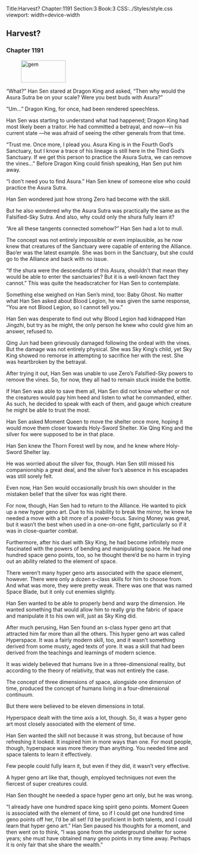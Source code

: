 Title:Harvest? 
Chapter:1191 
Section:3 
Book:3 
CSS:../Styles/style.css 
viewport: width=device-width
  
## Harvest?
### Chapter 1191
  
<figure>
	<img src="../Images/gem.gif" alt="gem" id="gem" width="120" height="60" />
</figure>
  

  
“What?” Han Sen stared at Dragon King and asked, “Then why would the Asura Sutra be on your scale? Were you best buds with Asura?”

“Um…” Dragon King, for once, had been rendered speechless.

Han Sen was starting to understand what had happened; Dragon King had most likely been a traitor. He had committed a betrayal, and now—in his current state —he was afraid of seeing the other generals from that time.

“Trust me. Once more, I plead you. Asura King is in the Fourth God’s Sanctuary, but I know a trace of his lineage is still here in the Third God’s Sanctuary. If we get this person to practice the Asura Sutra, we can remove the vines…” Before Dragon King could finish speaking, Han Sen put him away.

“I don’t need you to find Asura.” Han Sen knew of someone else who could practice the Asura Sutra.

Han Sen wondered just how strong Zero had become with the skill.

But he also wondered why the Asura Sutra was practically the same as the Falsified-Sky Sutra. And also, why could only the shura fully learn it?

“Are all these tangents connected somehow?” Han Sen had a lot to mull.

The concept was not entirely impossible or even implausible, as he now knew that creatures of the Sanctuary were capable of entering the Alliance. Bao’er was the latest example. She was born in the Sanctuary, but she could go to the Alliance and back with no issue.

“If the shura were the descendants of this Asura, shouldn’t that mean they would be able to enter the sanctuaries? But it is a well-known fact they cannot.” This was quite the headscratcher for Han Sen to contemplate.

Something else weighed on Han Sen’s mind, too: Baby Ghost. No matter what Han Sen asked about Blood Legion, he was given the same response, “You are not Blood Legion, so I cannot tell you.”

Han Sen was desperate to find out why Blood Legion had kidnapped Han Jingzhi, but try as he might, the only person he knew who could give him an answer, refused to.

Qing Jun had been grievously damaged following the ordeal with the vines. But the damage was not entirely physical. She was Sky King’s child, yet Sky King showed no remorse in attempting to sacrifice her with the rest. She was heartbroken by the betrayal.

After trying it out, Han Sen was unable to use Zero’s Falsified-Sky powers to remove the vines. So, for now, they all had to remain stuck inside the bottle.

If Han Sen was able to save them all, Han Sen did not know whether or not the creatures would pay him heed and listen to what he commanded, either. As such, he decided to speak with each of them, and gauge which creature he might be able to trust the most.

Han Sen asked Moment Queen to move the shelter once more, hoping it would move them closer towards Holy-Sword Shelter. Xie Qing King and the silver fox were supposed to be in that place.

Han Sen knew the Thorn Forest well by now, and he knew where Holy-Sword Shelter lay.

He was worried about the silver fox, though. Han Sen still missed his companionship a great deal, and the silver fox’s absence in his escapades was still sorely felt.

Even now, Han Sen would occasionally brush his own shoulder in the mistaken belief that the silver fox was right there.

For now, though, Han Sen had to return to the Alliance. He wanted to pick up a new hyper geno art. Due to his inability to break the mirror, he knew he needed a move with a bit more of a power-focus. Saving Money was great, but it wasn’t the best when used in a one-on-one fight, particularly so if it was in close-quarter combat.

Furthermore, after his duel with Sky King, he had become infinitely more fascinated with the powers of bending and manipulating space. He had one hundred space geno points, too, so he thought there’d be no harm in trying out an ability related to the element of space.

There weren’t many hyper geno arts associated with the space element, however. There were only a dozen s-class skills for him to choose from. And what was more, they were pretty weak. There was one that was named Space Blade, but it only cut enemies slightly.

Han Sen wanted to be able to properly bend and warp the dimension. He wanted something that would allow him to really grip the fabric of space and manipulate it to his own will, just as Sky King did.

After much perusing, Han Sen found an s-class hyper geno art that attracted him far more than all the others. This hyper geno art was called Hyperspace. It was a fairly modern skill, too, and it wasn’t something derived from some musty, aged texts of yore. It was a skill that had been derived from the teachings and learnings of modern science.

It was widely believed that humans live in a three-dimensional reality, but according to the theory of relativity, that was not entirely the case.

The concept of three dimensions of space, alongside one dimension of time, produced the concept of humans living in a four-dimensional continuum.

But there were believed to be eleven dimensions in total.

Hyperspace dealt with the time axis a lot, though. So, it was a hyper geno art most closely associated with the element of time.

Han Sen wanted the skill not because it was strong, but because of how refreshing it looked. It inspired him in more ways than one. For most people, though, hyperspace was more theory than anything. You needed time and space talents to learn it effectively.

Few people could fully learn it, but even if they did, it wasn’t very effective.

A hyper geno art like that, though, employed techniques not even the fiercest of super creatures could.

Han Sen thought he needed a space hyper geno art only, but he was wrong.

“I already have one hundred space king spirit geno points. Moment Queen is associated with the element of time, so if I could get one hundred time geno points off her, I’d be all set! I’d be proficient in both talents, and I could learn that hyper geno art.” Han Sen paused his thoughts for a moment, and then went on to think, “I was gone from the underground shelter for some years; she must have obtained many geno points in my time away. Perhaps it is only fair that she share the wealth.”